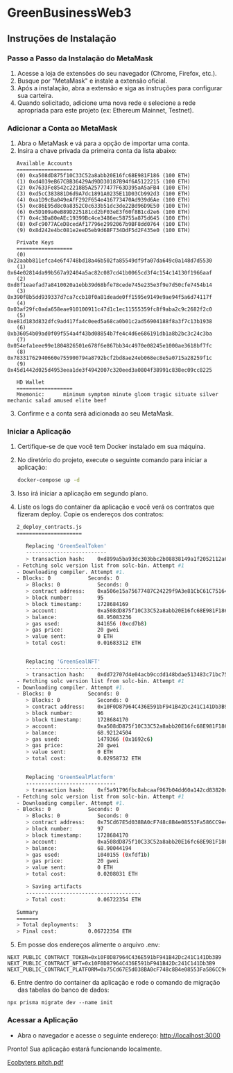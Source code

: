 
# GreenBusinessWeb3

## Instruções de Instalação

### Passo a Passo da Instalação do MetaMask

1. Acesse a loja de extensões do seu navegador (Chrome, Firefox, etc.).
2. Busque por "MetaMask" e instale a extensão oficial.
3. Após a instalação, abra a extensão e siga as instruções para configurar sua carteira.
4. Quando solicitado, adicione uma nova rede e selecione a rede apropriada para este projeto (ex: Ethereum Mainnet, Testnet).

### Adicionar a Conta ao MetaMask

1. Abra o MetaMask e vá para a opção de importar uma conta.
2. Insira a chave privada da primeira conta da lista abaixo:

```
   Available Accounts
   ==================
   (0) 0xa508dD875f10C33C52a8abb20E16fc68E981F186 (100 ETH)
   (1) 0xd4039eB67CBB36429Ad9DD30187B94f6A5122215 (100 ETH)
   (2) 0x7633Fe8542c2218B5A25777477F63D395aA5aFB4 (100 ETH)
   (3) 0xd5cC383881D6d9A7dc1891A0235E11D03Cb992d3 (100 ETH)
   (4) 0xa1D9cBa049eAfF292F654e416773470Ad939d6Ae (100 ETH)
   (5) 0xc86E95d8c0a8352C0c633b51dc3de22Bd96D9E50 (100 ETH)
   (6) 0x5D109a0eB89D225181cd2bF03eE3f60f8B1cd2e6 (100 ETH)
   (7) 0x4c3Da80eAEc19399Bc4ce3486ec58755a875d645 (100 ETH)
   (8) 0xFc9077ACeD8cedAf17796e2992067b9BF8dd0764 (100 ETH)
   (9) 0x8d242e4bc081e2eeD5eb9d6BF734DdF5d2F435e0 (100 ETH)

   Private Keys
   ==================
   (0) 0x22aabb811efca4e6f4748bd18a46b502fa85549df9fa07da649c0a148d7d5530
   (1) 0x64e02814da99b567a92404a5ac82c087cd41b0065cd3f4c154c14130f1966aaf
   (2) 0xd8f1eaefad7a8410020a1ebb39d68bfe78cede745e235e3f9e7d50cfe7454b14
   (3) 0x390f8b5dd939337d7ca7ccb18f0a81deade0ff1595e9149e9ae94f5a6d74117f
   (4) 0x03af29fc0ada658eae910100911c47d1c1ec11555359fc8f9aba2c9c2682f2c0
   (5) 0xe81d183d832dfc9ad417fa4c0eed5a68ca0b01c2ad56904188f8a3f7c13b1938
   (6) 0xb36054b09ad0f09f554a4f43bd08854b7fe4c4d6e686191db1a8b2bc3c24c3ba
   (7) 0x054efa1eee99e1804826501e678f6e867bb34c4970e08245e1000ae3618bf7fc
   (8) 0x78331762940660e755900794a8792bcf2bd8ae24eb068ec8e5a0715a28259f1c
   (9) 0x45d1442d025d4953eea1de3f4942007c320eed3a0804f38991c838ec09cc8225

   HD Wallet
   ==================
   Mnemonic:      minimum symptom minute gloom tragic situate silver mechanic salad amused elite beef
```

3. Confirme e a conta será adicionada ao seu MetaMask.

### Iniciar a Aplicação

1. Certifique-se de que você tem Docker instalado em sua máquina.
2. No diretório do projeto, execute o seguinte comando para iniciar a aplicação:

   ```bash
   docker-compose up -d
   ```

3. Isso irá iniciar a aplicação em segundo plano.
4. Liste os logs do container da aplicação e você verá os contratos que fizeram deploy. Copie os endereços dos contratos:
```bash
   2_deploy_contracts.js
   =====================

      Replacing 'GreenSealToken'
      --------------------------
      > transaction hash:    0xd899a5ba93dc303bbc2b08838149a1f2052112a6129d50ee24a8c2fe8d17ef80
   - Fetching solc version list from solc-bin. Attempt #1
   - Downloading compiler. Attempt #1.
   - Blocks: 0            Seconds: 0
      > Blocks: 0            Seconds: 0
      > contract address:    0xa506e15a75677487C24229f9A3e81CbC61C75164 # Endereço do primeiro contrato
      > block number:        95
      > block timestamp:     1728684169
      > account:             0xa508dD875f10C33C52a8abb20E16fc68E981F186
      > balance:             68.95083236
      > gas used:            841656 (0xcd7b8)
      > gas price:           20 gwei
      > value sent:          0 ETH
      > total cost:          0.01683312 ETH


      Replacing 'GreenSealNFT'
      ------------------------
      > transaction hash:    0xdd72707d4e04acb9ccdd148bdae513483c71bc754c54683dfb69f31b0fa0b413
   - Fetching solc version list from solc-bin. Attempt #1
   - Downloading compiler. Attempt #1.
   - Blocks: 0            Seconds: 0
      > Blocks: 0            Seconds: 0
      > contract address:    0x10F0D87964C436E591bF941B42Dc241C141Db3B9 # Endereço do segundo contrato
      > block number:        96
      > block timestamp:     1728684170
      > account:             0xa508dD875f10C33C52a8abb20E16fc68E981F186
      > balance:             68.92124504
      > gas used:            1479366 (0x1692c6)
      > gas price:           20 gwei
      > value sent:          0 ETH
      > total cost:          0.02958732 ETH


      Replacing 'GreenSealPlatform'
      -----------------------------
      > transaction hash:    0xf5a91796fbc8abcaaf967b04dd60a142cd83820d8f7a4dd870c4733f9380bcac
   - Fetching solc version list from solc-bin. Attempt #1
   - Downloading compiler. Attempt #1.
   - Blocks: 0            Seconds: 0
      > Blocks: 0            Seconds: 0
      > contract address:    0x75Cd67E5d038BA0cF748c8B4e08553Fa586CC9e4 # Endereço do terceiro contrato
      > block number:        97
      > block timestamp:     1728684170
      > account:             0xa508dD875f10C33C52a8abb20E16fc68E981F186
      > balance:             68.90044194
      > gas used:            1040155 (0xfdf1b)
      > gas price:           20 gwei
      > value sent:          0 ETH
      > total cost:          0.0208031 ETH

      > Saving artifacts
      -------------------------------------
      > Total cost:          0.06722354 ETH

   Summary
   =======
   > Total deployments:   3
   > Final cost:          0.06722354 ETH
```
5. Em posse dos endereços alimente o arquivo .env:
```
NEXT_PUBLIC_CONTRACT_TOKEN=0x10F0D87964C436E591bF941B42Dc241C141Db3B9
NEXT_PUBLIC_CONTRACT_NFT=0x10F0D87964C436E591bF941B42Dc241C141Db3B9
NEXT_PUBLIC_CONTRACT_PLATFORM=0x75Cd67E5d038BA0cF748c8B4e08553Fa586CC9e4
```
   
6. Entre dentro do container da aplicação e rode o comando de migração das tabelas do banco de dados:
   
```
npx prisma migrate dev --name init
```

### Acessar a Aplicação

- Abra o navegador e acesse o seguinte endereço: [http://localhost:3000](http://localhost:3000)

Pronto! Sua aplicação estará funcionando localmente.

[Ecobyters pitch.pdf](https://github.com/user-attachments/files/18049613/Ecobyters.pitch.pdf)
